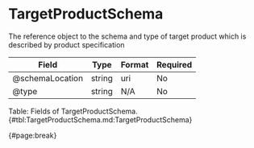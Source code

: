 <!--
    ATTENTION: This file was generated via gradle!
               Do NOT manually edit this file! Any such changes will be overwritten!
-->

# TargetProductSchema

The reference object to the schema and type of target product which is described by product specification

| Field | Type | Format | Required |
| ------- | ------- | ------- | --- |
| @schemaLocation | string | uri | No |
| @type | string | N/A | No |

Table: Fields of TargetProductSchema. {#tbl:TargetProductSchema.md:TargetProductSchema}

{#page:break}
